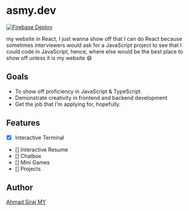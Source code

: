 # asmy.dev


[![Firebase Deploy](https://github.com/asmyio/asmydev/actions/workflows/firebase-hosting-merge.yml/badge.svg)](https://github.com/asmyio/asmydev/actions/workflows/firebase-hosting-merge.yml)

my website in React, I just wanna show off that I can do React because sometimes interviewers would ask for a JavaScript project to see that I could code in JavaScript, hence, where else would be the best place to show off unless it is my website :smile:

## Goals 

- To show off proficiency in JavaScript & TypeScript 
- Demonstrate creativity in frontend and backend development
- Get the job that I'm applying for, hopefully.

## Features

- [x] Interactive Terminal
- [] Interactive Resume
- [] Chatbox
- [] Mini Games
- [] Projects 

## Author

[Ahmad Siraj MY](https://linkedin.com/in/asmyio)

